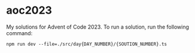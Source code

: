 # aoc2023

My solutions for Advent of Code 2023. To run a solution, run the following command:

```
npm run dev --file=./src/day{DAY_NUMBER}/{SOUTION_NUMBER}.ts
```